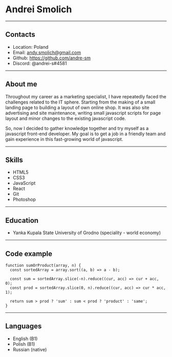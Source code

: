 # Andrei Smolich

***
## Contacts
* Location: Poland
* Email: andy.smolich@gmail.com
* Github: https://github.com/andre-sm
* Discord: @andrei-s#4581

***
## About me
Throughout my career as a marketing specialist, I have repeatedly faced the challenges related to the IT sphere. Starting from the making of a small landing page to building a layout of own online shop. It was also site advertising and site maintenance, writing small javascript scripts for page layout and minor changes to the existing javascript code.

So, now I decided to gather knowledge together and try myself as a javascript front-end developer. My goal is to get a job in a friendly team and gain experience in this fast-growing world of javascript.

*** 
## Skills
* HTML5
* CSS3
* JavaScript
* React
* Git
* Photoshop

***
## Education
* Yanka Kupala State University of Grodno (speciality - world economy)

***
## Code example

    function sumOrProduct(array, n) {
      const sortedArray = array.sort((a, b) => a - b);
      
      const sum = sortedArray.slice(-n).reduce((cur, acc) => cur + acc, 0);
      const prod = sortedArray.slice(0, n).reduce((cur, acc) => cur * acc, 1);
         
      return sum > prod ? 'sum' : sum < prod ? 'product' : 'same';
    }

***
## Languages
* English (B1)
* Polish (B1)
* Russian (native)
